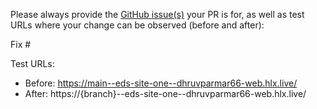 Please always provide the [GitHub issue(s)](../issues) your PR is for, as well as test URLs where your change can be observed (before and after):

Fix #<gh-issue-id>

Test URLs:
- Before: https://main--eds-site-one--dhruvparmar66-web.hlx.live/
- After: https://{branch}--eds-site-one--dhruvparmar66-web.hlx.live/
